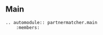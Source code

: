 ```{include} README.md
```

## Main

```{eval-rst}
.. automodule:: partnermatcher.main
    :members:
```
